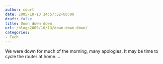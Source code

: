 ```yaml
---
author: court
date: 2005-10-13 14:57:52+00:00
draft: false
title: Down down down.
url: /blog/2005/10/13/down-down-down/
categories:
- Tech
---
```


We were down for much of the morning, many apologies.  It may be time to cycle the router at home....
